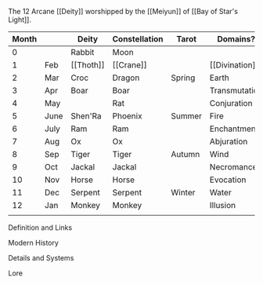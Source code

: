 The 12 Arcane [[Deity]] worshipped by the [[Meiyun]] of [[Bay of Star's Light]].


| Month |      | Deity     | Constellation | Tarot  | Domains?       |               |             |
| ----- | ---- | --------- | ------------- | ------ | -------------- | ------------- | ----------- |
| 0     |      | Rabbit    | Moon          |        |                |               |             |
| 1     | Feb  | [[Thoth]] | [[Crane]]     |        | [[Divination]] | [[Knowledge]] | [[Symbols]] |
| 2     | Mar  | Croc      | Dragon        | Spring | Earth          | Hunger        | Life        |
| 3     | Apr  | Boar      | Boar          |        | Transmutation  |               |             |
| 4     | May  |           | Rat           |        | Conjuration    |               |             |
| 5     | June | Shen'Ra   | Phoenix       | Summer | Fire           | Purity        | Sun         |
| 6     | July | Ram       | Ram           |        | Enchantment    |               |             |
| 7     | Aug  | Ox        | Ox            |        | Abjuration     |               |             |
| 8     | Sep  | Tiger     | Tiger         | Autumn | Wind           | War           |             |
| 9     | Oct  | Jackal    | Jackal        |        | Necromancer    | Truth         | Spirits     |
| 10    | Nov  | Horse     | Horse         |        | Evocation      |               |             |
| 11    | Dec  | Serpent   | Serpent       | Winter | Water          | Deception     |             |
| 12    | Jan  | Monkey    | Monkey        |        | Illusion       |               |             |
|       |      |           |               |        |                |               |             |

Definition and Links

Modern History

Details and Systems

Lore